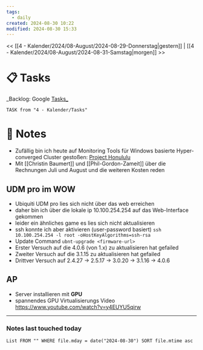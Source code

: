 ```yaml
---
tags:
  - daily
created: 2024-08-30 10:22
modified: 2024-08-30 15:33
---
```

<< [[4 - Kalender/2024/08-August/2024-08-29-Donnerstag|gestern]]  | [[4 - Kalender/2024/08-August/2024-08-31-Samstag|morgen]] >>

# 📋 Tasks
_Backlog: Google [Tasks_](https://calendar.google.com/calendar/u/0/r/tasks)
```dataview
TASK from "4 - Kalender/Tasks"
```

# 📝 Notes

- Zufällig bin ich heute auf Monitoring Tools für Windows basierte Hyper-converged Cluster gestoßen: [Project Honululu](https://www.windowspro.de/marcel-kueppers/storage-spaces-direct-hyper-v-cluster-web-tools-fuer-windows-server-verwalten)
- Mit [[Christin Baumert]] und [[Phil-Gordon-Zameit]] über die Rechnungen Juli und August und die weiteren Kosten reden

## UDM pro im WOW
- Ubiquiti UDM pro lies sich nicht über das web erreichen
- daher bin ich über die lokale ip 10.100.254.254 auf das Web-Interface gekommen
- leider ein ähnliches game es lies sich nicht aktualisieren
- ssh konnte ich aber aktivieren (user-password basiert) `ssh 10.100.254.254 -l root -oHostKeyAlgorithms=ssh-rsa`
- Update Command `ubnt-upgrade <firmware-url>`
- Erster Versuch auf die 4.0.6 (von 1.x) zu aktualisieren hat gefailed
- Zweiter Versuch auf die 3.1.15 zu aktualisieren hat gefailed
- Drittver Versuch auf 2.4.27 -> 2.5.17 -> 3.0.20 -> 3.1.16 -> 4.0.6
## AP
- Server installieren mit **GPU**
- spannendes GPU Virtualisierungs Video https://www.youtube.com/watch?v=y4EUYU5qirw


---
### Notes last touched today
```dataview
List FROM "" WHERE file.mday = date("2024-08-30") SORT file.mtime asc
```